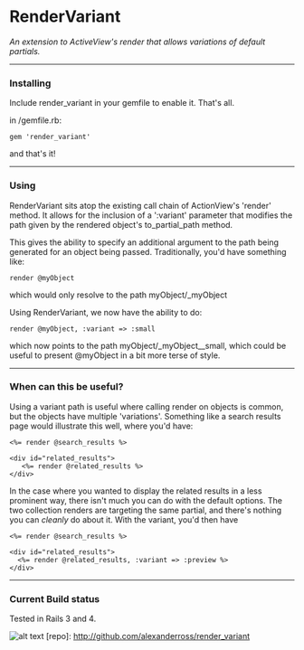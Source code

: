 RenderVariant
===
_An extension to ActiveView's render that allows variations of default partials._     

---
### Installing
Include render_variant in your gemfile to enable it. That's all.  

in /gemfile.rb:  

    gem 'render_variant'  

and that's it!

---
### Using
RenderVariant sits atop the existing call chain of ActionView's 'render' method. It allows for the inclusion of a ':variant' parameter that modifies the path given by the rendered object's to_partial_path method. 

This gives the ability to specify an additional argument to the path being generated for an object being passed. Traditionally, you'd have something like:  
  
    render @myObject  
  
which would only resolve to the path myObject/_myObject  

Using RenderVariant, we now have the ability to do:  

    render @myObject, :variant => :small  

which now points to the path myObject/_myObject__small, which could be useful to present @myObject in a bit more terse of style. 

---
### When can this be useful?

Using a variant path is useful where calling render on objects is common, but the objects have multiple 'variations'. Something like a search results page would illustrate this well, where you'd have:  
  
    <%= render @search_results %>
    
    <div id="related_results">
       <%= render @related_results %>
    </div>

In the case where you wanted to display the related results in a less prominent way, there isn't much you can do with the default options. The two collection renders are targeting the same partial, and there's nothing you can *cleanly* do about it. With the variant, you'd then have  

    <%= render @search_results %>
    
    <div id="related_results">
      <%= render @related_results, :variant => :preview %>
    </div>  



---
### Current Build status  
Tested in Rails 3 and 4.  

    
![alt text](https://travis-ci.org/alexanderross/render_variant.png "Build Status")
[repo]: http://github.com/alexanderross/render_variant